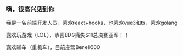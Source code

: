 ### 嗨，很高兴见到你

我是一名前端开发人员，喜欢react+hooks，也喜欢vue3和ts，喜欢golang

喜欢玩游戏（LOL），恭喜EDG痛失S11总决赛亚军！！

喜欢骑车（重机车），目前座驾Beneli600


